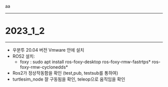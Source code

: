 aa

- - -
# 2023_1_2
- - -
* 우분투 20.04 버전 Vmware 안에 설치
* ROS2 설치:
	* foxy : sudo apt install ros-foxy-desktop ros-foxy-rmw-fastrtps* ros-foxy-rmw-cyclonedds*
* Ros2가 정상작동함을 확인 (test,pub, testsub를 통하여)
* turtlesim_node 잘 구동됨을 확인,  teleop으로 움직임을 확인

